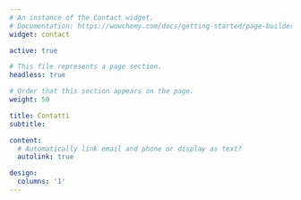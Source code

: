 ```yaml
---
# An instance of the Contact widget.
# Documentation: https://wowchemy.com/docs/getting-started/page-builder/
widget: contact

active: true

# This file represents a page section.
headless: true

# Order that this section appears on the page.
weight: 50

title: Contatti
subtitle:

content:
  # Automatically link email and phone or display as text?
  autolink: true

design:
  columns: '1'
---
```

